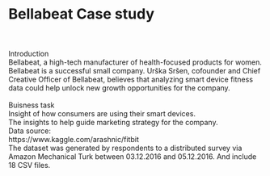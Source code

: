 # Bellabeat Case study
 <br>
 <br>
 Introduction  <br>
Bellabeat, a high-tech manufacturer of health-focused products for women. Bellabeat is a successful small company. Urška Sršen, cofounder and Chief Creative Officer of Bellabeat, believes that analyzing smart device fitness data could help unlock new growth opportunities for the company.
 <br>
 <br> Buisness task <br>
Insight of how consumers are using their smart devices. <br>
The insights to help guide marketing strategy for the company. <br>
Data source: <br>
https://www.kaggle.com/arashnic/fitbit  <br>The dataset was generated by respondents to a distributed survey via Amazon Mechanical Turk between 03.12.2016 and 05.12.2016. And include 18 CSV files.
